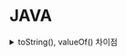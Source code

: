 # JAVA

<details>
<summary>toString(), valueOf() 차이점</summary>
<div mardown="1">
  
toString() 메서드는 매개변수를 받지않아 객체를 생성후 사용해야한다 -> a.toString()  
a = null일때 NPE 발생  
valueOf() 매개변수가 null 일때 "null"로 반환해준다.
</details>
